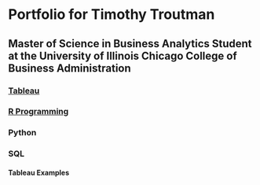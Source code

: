 # Portfolio for Timothy Troutman

## Master of Science in Business Analytics Student at the University of Illinois Chicago College of Business Administration

### [Tableau](https://github.com/ttrout5/tableau)  

### [R Programming](https://github.com/ttrout5/ids400)

### Python

### SQL

#### Tableau Examples
